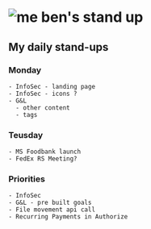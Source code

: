 # ![me](https://avatars2.githubusercontent.com/u/5232044?s=50&v=4) ben's stand up

## My daily stand-ups

### Monday

    - InfoSec - landing page
    - InfoSec - icons ?
    - G&L 
      - other content
      - tags

### Teusday

    - MS Foodbank launch
    - FedEx RS Meeting?

### Priorities 
   
    - InfoSec
    - G&L - pre built goals
    - File movement api call
    - Recurring Payments in Authorize
